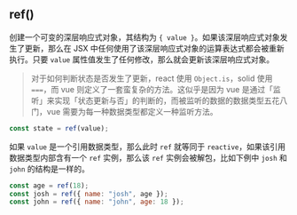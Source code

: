 ## ref()

创建一个可变的深层响应式对象，其结构为 `{ value }`。如果该深层响应式对象发生了更新，那么在 JSX 中任何使用了该深层响应式对象的运算表达式都会被重新执行。只要 `value` 属性值发生了任何修改，那么就会更新该深层响应式对象。

> 对于如何判断状态是否发生了更新，react 使用 `Object.is`，solid 使用 `===`，而 vue 则定义了一套蛮复杂的方法。这似乎是因为 vue 是通过「监听」来实现「状态更新与否」的判断的，而被监听的数据的数据类型五花八门，vue 需要为每一种数据类型都定义一种监听方法。

```js
const state = ref(value);
```

如果 `value` 是一个引用数据类型，那么此时 `ref` 就等同于 `reactive`，如果该引用数据类型内部含有一个 `ref` 实例，那么该 `ref` 实例会被解包，比如下例中 `josh` 和 `john` 的结构是一样的。

```js
const age = ref(18);
const josh = ref({ name: "josh", age });
const john = ref({ name: "john", age: 18 });
```

